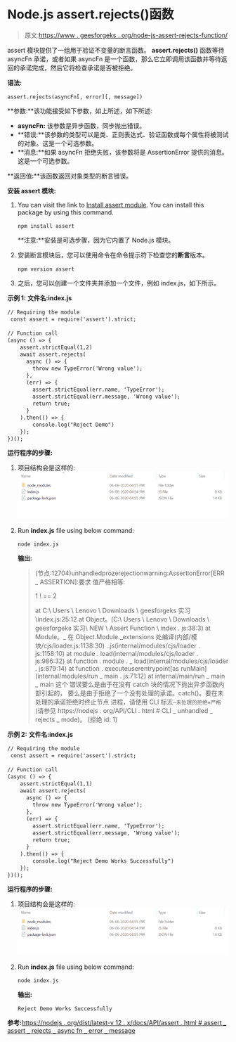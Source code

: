 # Node.js assert.rejects()函数

> 原文:[https://www . geesforgeks . org/node-js-assert-rejects-function/](https://www.geeksforgeeks.org/node-js-assert-rejects-function/)

assert 模块提供了一组用于验证不变量的断言函数。 **assert.rejects()** 函数等待 asyncFn 承诺，或者如果 asyncFn 是一个函数，那么它立即调用该函数并等待返回的承诺完成，然后它将检查承诺是否被拒绝。

**语法:**

```
assert.rejects(asyncFn[, error][, message])
```

**参数:**该功能接受如下参数，如上所述，如下所述:

*   **asyncFn:** 该参数是异步函数，同步抛出错误。
*   **错误:**该参数的类型可以是类、正则表达式、验证函数或每个属性将被测试的对象。这是一个可选参数。
*   **消息:**如果 asyncFn 拒绝失败，该参数将是 AssertionError 提供的消息。这是一个可选参数。

**返回值:**该函数返回对象类型的断言错误。

**安装 assert 模块:**

1.  You can visit the link to [Install assert module](https://www.npmjs.com/package/assert). You can install this package by using this command.

    ```
    npm install assert
    ```

    **注意:**安装是可选步骤，因为它内置了 Node.js 模块。

2.  安装断言模块后，您可以使用命令在命令提示符下检查您的**断言**版本。

    ```
    npm version assert
    ```

3.  之后，您可以创建一个文件夹并添加一个文件，例如 index.js，如下所示。

**示例 1:** **文件名:index.js**

```
// Requiring the module
 const assert = require('assert').strict;

// Function call
(async () => {
    assert.strictEqual(1,2)
    await assert.rejects(
      async () => {
        throw new TypeError('Wrong value');
      },
      (err) => {
        assert.strictEqual(err.name, 'TypeError');
        assert.strictEqual(err.message, 'Wrong value');
        return true;
      }
    ).then(() => {
        console.log("Reject Demo")
    });
})();
```

**运行程序的步骤:**

1.  项目结构会是这样的:
    ![](img/3209d9b4369c180282a34be8070d7d6e.png)
2.  Run **index.js** file using below command:

    ```
    node index.js
    ```

    **输出:**

    > (节点:12704)unhandledprozerejectionwarning:AssertionError[ERR _ ASSERTION]:要求
    > 值严格相等:
    > 
    > 1 ! == 2
    > 
    > at C:\ Users \ Lenovo \ Downloads \ geesforgeks 实习\index.js:25:12
    > at Object。(C:\ Users \ Lenovo \ Downloads \ geesforgeks 实习\ NEW \ Assert Function
    > \ index . js:38:3)
    > at Module。_ 在 Object.Module._extensions 处编译(内部/模块/cjs/loader.js:1138:30)
    > ..js(internal/modules/cjs/loader . js:1158:10)
    > at module . load(internal/modules/cjs/loader . js:986:32)
    > at function . module . _ load(internal/modules/cjs/loader . js:879:14)
    > at function . executeuserentrypoint[as runMain](internal/modules/run _ main . js:71:12)
    > at internal/main/run _ main _ main 这个
    > 错误要么是由于在没有 catch 块的情况下抛出异步函数内部引起的，
    > 要么是由于拒绝了一个没有处理的承诺。catch()。要在未处理的承诺拒绝时终止节点
    > 进程，请使用 CLI 标志`–未处理的拒绝=严格`
    > (请参见 https://nodejs . org/API/CLI . html # CLI _ unhandled _ rejects _ mode)。
    > (拒绝 id: 1)

**示例 2:** **文件名:index.js**

```
// Requiring the module
 const assert = require('assert').strict;

// Function call
(async () => {
    assert.strictEqual(1,1)
    await assert.rejects(
      async () => {
        throw new TypeError('Wrong value');
      },
      (err) => {
        assert.strictEqual(err.name, 'TypeError');
        assert.strictEqual(err.message, 'Wrong value');
        return true;
      }
    ).then(() => {
        console.log("Reject Demo Works Successfully")
    });
})();
```

**运行程序的步骤:**

1.  项目结构会是这样的:
    ![](img/3209d9b4369c180282a34be8070d7d6e.png)
2.  Run **index.js** file using below command:

    ```
    node index.js
    ```

    **输出:**

    ```
    Reject Demo Works Successfully

    ```

**参考:**[https://nodejs . org/dist/latest-v 12 . x/docs/API/assert . html # assert _ assert _ rejects _ async fn _ error _ message](https://nodejs.org/dist/latest-v12.x/docs/api/assert.html#assert_assert_rejects_asyncfn_error_message)